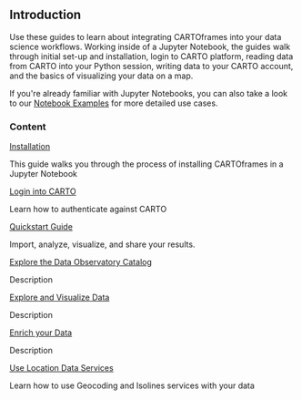 ## Introduction

Use these guides to learn about integrating CARTOframes into your data science workflows. Working inside of a Jupyter Notebook, the guides walk through initial set-up and installation, login to CARTO platform, reading data from CARTO into your Python session, writing data to your CARTO account, and the basics of visualizing your data on a map.

If you're already familiar with Jupyter Notebooks, you can also take a look to our [Notebook Examples](/developers/cartoframes/examples) for more detailed use cases.

### Content

<div class="doc-guides__cartoframes-row">
  <div class="doc-guides__cartoframes-block">
    <span class="doc-guides__title">
      <a href="/developers/cartoframes/guides/Install-CARTOframes-in-your-Notebooks/">Installation</a>
    </span>
    <p class="doc-guides__description">This guide walks you through the process of installing CARTOframes in a Jupyter Notebook</p>
  </div>

  <div class="doc-guides__cartoframes-block">
    <span class="doc-guides__title">
      <a href="/developers/cartoframes/guides/Login-to-CARTO-Platform/">Login into CARTO</a>
    </span>
    <p class="doc-guides__description">Learn how to authenticate against CARTO</p>
  </div>
</div>

<div class="doc-guides__cartoframes-row">
  <div class="doc-guides__cartoframes-block">
    <span class="doc-guides__title">
      <a href="/developers/cartoframes/guides/Quickstart/">Quickstart Guide</a>
    </span>
    <p class="doc-guides__description">Import, analyze, visualize, and share your results.</p>
  </div>
</div>

<div class="doc-guides__cartoframes-row">
  <div class="doc-guides__cartoframes-block">
    <span class="doc-guides__title">
      <a href="/developers/cartoframes/guides/explore-the-data-observatory-catalog/">Explore the Data Observatory Catalog</a>
    </span>
    <p class="doc-guides__description">Description</p>
  </div>

  <div class="doc-guides__cartoframes-block">
    <span class="doc-guides__title">
      <a href="/developers/cartoframes/guides/Login-to-CARTO-Platform/">Explore and Visualize Data</a>
    </span>
    <p class="doc-guides__description">Description</p>
  </div>
</div>

<div class="doc-guides__cartoframes-row">
  <div class="doc-guides__cartoframes-block">
    <span class="doc-guides__title">
      <a href="/developers/cartoframes/guides/enrich-your-data/">Enrich your Data</a>
    </span>
    <p class="doc-guides__description">Description</p>
  </div>

  <div class="doc-guides__cartoframes-block">
    <span class="doc-guides__title">
      <a href="/developers/cartoframes/guides/use-location-data-services/">Use Location Data Services</a>
    </span>
    <p class="doc-guides__description">Learn how to use Geocoding and Isolines services with your data</p>
  </div>
</div>
